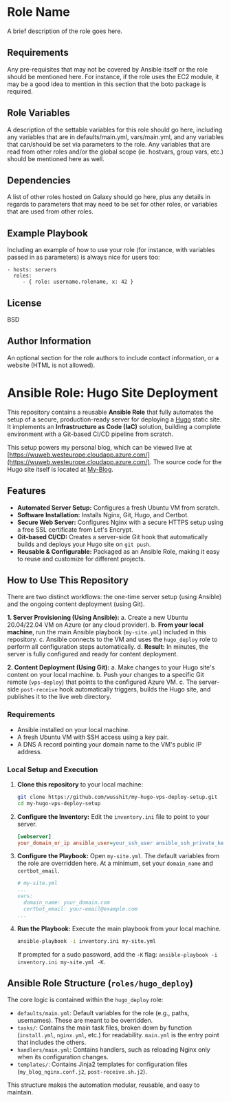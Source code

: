 Role Name
=========

A brief description of the role goes here.

Requirements
------------

Any pre-requisites that may not be covered by Ansible itself or the role should be mentioned here. For instance, if the role uses the EC2 module, it may be a good idea to mention in this section that the boto package is required.

Role Variables
--------------

A description of the settable variables for this role should go here, including any variables that are in defaults/main.yml, vars/main.yml, and any variables that can/should be set via parameters to the role. Any variables that are read from other roles and/or the global scope (ie. hostvars, group vars, etc.) should be mentioned here as well.

Dependencies
------------

A list of other roles hosted on Galaxy should go here, plus any details in regards to parameters that may need to be set for other roles, or variables that are used from other roles.

Example Playbook
----------------

Including an example of how to use your role (for instance, with variables passed in as parameters) is always nice for users too:

    - hosts: servers
      roles:
         - { role: username.rolename, x: 42 }

License
-------

BSD

Author Information
------------------

An optional section for the role authors to include contact information, or a website (HTML is not allowed).
# Ansible Role: Hugo Site Deployment

This repository contains a reusable **Ansible Role** that fully automates the setup of a secure, production-ready server for deploying a [Hugo](https://gohugo.io/) static site. It implements an **Infrastructure as Code (IaC)** solution, building a complete environment with a Git-based CI/CD pipeline from scratch.

This setup powers my personal blog, which can be viewed live at [https://wuweb.westeurope.cloudapp.azure.com/](https://wuweb.westeurope.cloudapp.azure.com/). The source code for the Hugo site itself is located at [My-Blog](https://github.com/wusshit/My-Blog.git).

## Features

*   **Automated Server Setup:** Configures a fresh Ubuntu VM from scratch.
*   **Software Installation:** Installs Nginx, Git, Hugo, and Certbot.
*   **Secure Web Server:** Configures Nginx with a secure HTTPS setup using a free SSL certificate from Let's Encrypt.
*   **Git-based CI/CD:** Creates a server-side Git hook that automatically builds and deploys your Hugo site on `git push`.
*   **Reusable & Configurable:** Packaged as an Ansible Role, making it easy to reuse and customize for different projects.

## How to Use This Repository

There are two distinct workflows: the one-time server setup (using Ansible) and the ongoing content deployment (using Git).

**1. Server Provisioning (Using Ansible):**
    a. Create a new Ubuntu 20.04/22.04 VM on Azure (or any cloud provider).
    b. **From your local machine**, run the main Ansible playbook (`my-site.yml`) included in this repository.
    c. Ansible connects to the VM and uses the `hugo_deploy` role to perform all configuration steps automatically.
    d. **Result:** In minutes, the server is fully configured and ready for content deployment.

**2. Content Deployment (Using Git):**
    a. Make changes to your Hugo site's content on your local machine.
    b. Push your changes to a specific Git remote (`vps-deploy`) that points to the configured Azure VM.
    c. The server-side `post-receive` hook automatically triggers, builds the Hugo site, and publishes it to the live web directory.

### Requirements

*   Ansible installed on your local machine.
*   A fresh Ubuntu VM with SSH access using a key pair.
*   A DNS A record pointing your domain name to the VM's public IP address.

### Local Setup and Execution

1.  **Clone this repository** to your local machine:
    ```bash
    git clone https://github.com/wusshit/my-hugo-vps-deploy-setup.git
    cd my-hugo-vps-deploy-setup
    ```

2.  **Configure the Inventory:** Edit the `inventory.ini` file to point to your server.
    ```ini
    [webserver]
    your_domain_or_ip ansible_user=your_ssh_user ansible_ssh_private_key_file=~/.ssh/your_private_key
    ```

3.  **Configure the Playbook:** Open `my-site.yml`. The default variables from the role are overridden here. At a minimum, set your `domain_name` and `certbot_email`.
    ```yaml
    # my-site.yml
    ...
    vars:
      domain_name: your_domain.com
      certbot_email: your-email@example.com
    ...
    ```

4.  **Run the Playbook:** Execute the main playbook from your local machine.
    ```bash
    ansible-playbook -i inventory.ini my-site.yml
    ```
    If prompted for a sudo password, add the `-K` flag: `ansible-playbook -i inventory.ini my-site.yml -K`.

## Ansible Role Structure (`roles/hugo_deploy`)

The core logic is contained within the `hugo_deploy` role:

*   `defaults/main.yml`: Default variables for the role (e.g., paths, usernames). These are meant to be overridden.
*   `tasks/`: Contains the main task files, broken down by function (`install.yml`, `nginx.yml`, etc.) for readability. `main.yml` is the entry point that includes the others.
*   `handlers/main.yml`: Contains handlers, such as reloading Nginx only when its configuration changes.
*   `templates/`: Contains Jinja2 templates for configuration files (`my_blog_nginx.conf.j2`, `post-receive.sh.j2`).

This structure makes the automation modular, reusable, and easy to maintain.